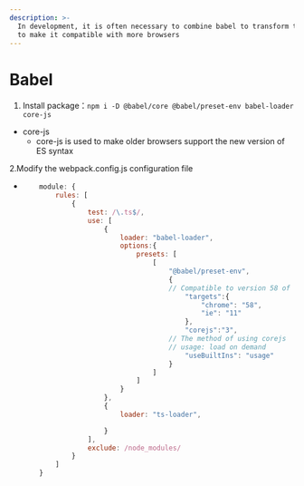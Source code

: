 ```yaml
---
description: >-
  In development, it is often necessary to combine babel to transform the code
  to make it compatible with more browsers
---
```


# Babel

1. Install package：`npm i -D @babel/core @babel/preset-env babel-loader core-js`

* core-js
  * core-js is used to make older browsers support the new version of ES syntax

&#x20;   2.Modify the webpack.config.js configuration file

* ```javascript
      module: {
          rules: [
              {
                  test: /\.ts$/,
                  use: [
                      {
                          loader: "babel-loader",
                          options:{
                              presets: [
                                  [
                                      "@babel/preset-env",
                                      {
                                      // Compatible to version 58 of chrome
                                          "targets":{
                                              "chrome": "58",
                                              "ie": "11"
                                          },
                                          "corejs":"3",
                                      // The method of using corejs
                                      // usage: load on demand
                                          "useBuiltIns": "usage"
                                      }
                                  ]
                              ]
                          }
                      },
                      {
                          loader: "ts-loader",

                      }
                  ],
                  exclude: /node_modules/
              }
          ]
      }

  ```

